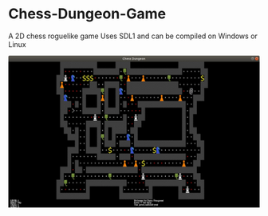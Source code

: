 # Chess-Dungeon-Game
A 2D chess roguelike game
Uses SDL1 and can be compiled on Windows or Linux

![Alt text](/screenshots/screenshot.jpg?raw=true "Screenshot")
